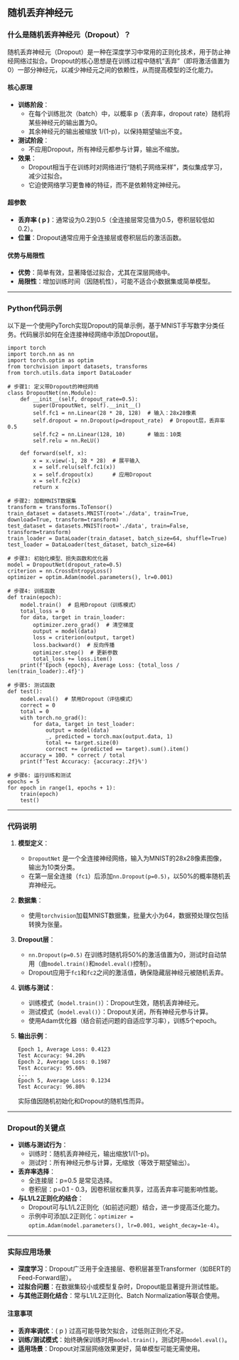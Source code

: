 ## 随机丢弃神经元
### 什么是随机丢弃神经元（Dropout）？

随机丢弃神经元（Dropout）是一种在深度学习中常用的正则化技术，用于防止神经网络过拟合。Dropout的核心思想是在训练过程中随机“丢弃”（即将激活值置为0）一部分神经元，以减少神经元之间的依赖性，从而提高模型的泛化能力。

#### 核心原理
- **训练阶段**：
  - 在每个训练批次（batch）中，以概率 p（丢弃率，dropout rate）随机将某些神经元的输出置为0。
  - 其余神经元的输出被缩放 1/(1-p)，以保持期望输出不变。
- **测试阶段**：
  - 不应用Dropout，所有神经元都参与计算，输出不缩放。
- **效果**：
  - Dropout相当于在训练时对网络进行“随机子网络采样”，类似集成学习，减少过拟合。
  - 它迫使网络学习更鲁棒的特征，而不是依赖特定神经元。

#### 超参数
- **丢弃率 \( p \)**：通常设为0.2到0.5（全连接层常见值为0.5，卷积层较低如0.2）。
- **位置**：Dropout通常应用于全连接层或卷积层后的激活函数。

#### 优势与局限性
- **优势**：简单有效，显著降低过拟合，尤其在深层网络中。
- **局限性**：增加训练时间（因随机性），可能不适合小数据集或简单模型。

---

### Python代码示例

以下是一个使用PyTorch实现Dropout的简单示例，基于MNIST手写数字分类任务。代码展示如何在全连接神经网络中添加Dropout层。

```
import torch
import torch.nn as nn
import torch.optim as optim
from torchvision import datasets, transforms
from torch.utils.data import DataLoader

# 步骤1: 定义带Dropout的神经网络
class DropoutNet(nn.Module):
    def __init__(self, dropout_rate=0.5):
        super(DropoutNet, self).__init__()
        self.fc1 = nn.Linear(28 * 28, 128)  # 输入：28x28像素
        self.dropout = nn.Dropout(p=dropout_rate)  # Dropout层，丢弃率0.5
        self.fc2 = nn.Linear(128, 10)       # 输出：10类
        self.relu = nn.ReLU()
    
    def forward(self, x):
        x = x.view(-1, 28 * 28)  # 展平输入
        x = self.relu(self.fc1(x))
        x = self.dropout(x)      # 应用Dropout
        x = self.fc2(x)
        return x

# 步骤2: 加载MNIST数据集
transform = transforms.ToTensor()
train_dataset = datasets.MNIST(root='./data', train=True, download=True, transform=transform)
test_dataset = datasets.MNIST(root='./data', train=False, transform=transform)
train_loader = DataLoader(train_dataset, batch_size=64, shuffle=True)
test_loader = DataLoader(test_dataset, batch_size=64)

# 步骤3: 初始化模型、损失函数和优化器
model = DropoutNet(dropout_rate=0.5)
criterion = nn.CrossEntropyLoss()
optimizer = optim.Adam(model.parameters(), lr=0.001)

# 步骤4: 训练函数
def train(epoch):
    model.train()  # 启用Dropout（训练模式）
    total_loss = 0
    for data, target in train_loader:
        optimizer.zero_grad()  # 清空梯度
        output = model(data)
        loss = criterion(output, target)
        loss.backward()  # 反向传播
        optimizer.step()  # 更新参数
        total_loss += loss.item()
    print(f'Epoch {epoch}, Average Loss: {total_loss / len(train_loader):.4f}')

# 步骤5: 测试函数
def test():
    model.eval()  # 禁用Dropout（评估模式）
    correct = 0
    total = 0
    with torch.no_grad():
        for data, target in test_loader:
            output = model(data)
            _, predicted = torch.max(output.data, 1)
            total += target.size(0)
            correct += (predicted == target).sum().item()
    accuracy = 100. * correct / total
    print(f'Test Accuracy: {accuracy:.2f}%')

# 步骤6: 运行训练和测试
epochs = 5
for epoch in range(1, epochs + 1):
    train(epoch)
    test()
```

---

### 代码说明

1. **模型定义**：
   - `DropoutNet` 是一个全连接神经网络，输入为MNIST的28x28像素图像，输出为10类分类。
   - 在第一层全连接（`fc1`）后添加`nn.Dropout(p=0.5)`，以50%的概率随机丢弃神经元。

2. **数据集**：
   - 使用`torchvision`加载MNIST数据集，批量大小为64，数据预处理仅包括转换为张量。

3. **Dropout层**：
   - `nn.Dropout(p=0.5)` 在训练时随机将50%的激活值置为0，测试时自动禁用（由`model.train()`和`model.eval()`控制）。
   - Dropout应用于`fc1`和`fc2`之间的激活值，确保隐藏层神经元被随机丢弃。

4. **训练与测试**：
   - 训练模式（`model.train()`）：Dropout生效，随机丢弃神经元。
   - 测试模式（`model.eval()`）：Dropout关闭，所有神经元参与计算。
   - 使用Adam优化器（结合前述问题的自适应学习率），训练5个epoch。

5. **输出示例**：
   ```
   Epoch 1, Average Loss: 0.4123
   Test Accuracy: 94.20%
   Epoch 2, Average Loss: 0.1987
   Test Accuracy: 95.60%
   ...
   Epoch 5, Average Loss: 0.1234
   Test Accuracy: 96.80%
   ```
   实际值因随机初始化和Dropout的随机性而异。

---

### Dropout的关键点
- **训练与测试行为**：
  - 训练时：随机丢弃神经元，输出缩放1/(1-p)。
  - 测试时：所有神经元参与计算，无缩放（等效于期望输出）。
- **丢弃率选择**：
  - 全连接层：p=0.5 是常见选择。
  - 卷积层：p=0.1 - 0.3，因卷积层权重共享，过高丢弃率可能影响性能。
- **与L1/L2正则化的结合**：
  - Dropout可与L1/L2正则化（如前述问题）结合，进一步提高泛化能力。
  - 示例中可添加L2正则化：`optimizer = optim.Adam(model.parameters(), lr=0.001, weight_decay=1e-4)`。

---



### 实际应用场景
- **深度学习**：Dropout广泛用于全连接层、卷积层甚至Transformer（如BERT的Feed-Forward层）。
- **过拟合问题**：在数据集较小或模型复杂时，Dropout能显著提升测试性能。
- **与其他正则化结合**：常与L1/L2正则化、Batch Normalization等联合使用。

#### 注意事项
- **丢弃率调优**：\( p \) 过高可能导致欠拟合，过低则正则化不足。
- **训练/测试模式**：始终确保训练时用`model.train()`，测试时用`model.eval()`。
- **适用场景**：Dropout对深层网络效果更好，简单模型可能无需使用。

